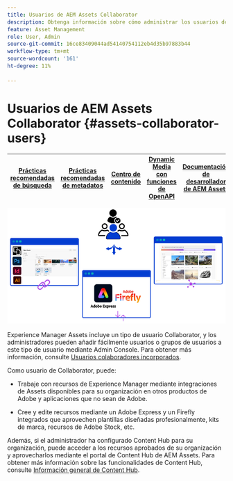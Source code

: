 ```yaml
---
title: Usuarios de AEM Assets Collaborator
description: Obtenga información sobre cómo administrar los usuarios de AEM Assets Collaborator y sus privilegios.
feature: Asset Management
role: User, Admin
source-git-commit: 16ce83409044ad54140754112eb4d35b97883b44
workflow-type: tm+mt
source-wordcount: '161'
ht-degree: 11%

---
```


# Usuarios de AEM Assets Collaborator {#assets-collaborator-users}

| [Prácticas recomendadas de búsqueda](/help/assets/search-best-practices.md) | [Prácticas recomendadas de metadatos](/help/assets/metadata-best-practices.md) | [Centro de contenido](/help/assets/product-overview.md) | [Dynamic Media con funciones de OpenAPI](/help/assets/dynamic-media-open-apis-overview.md) | [Documentación de desarrollador de AEM Assets](https://developer.adobe.com/experience-cloud/experience-manager-apis/) |
| ------------- | --------------------------- |---------|----|-----|

![Banner de usuarios de AEM Assets Collaborator](/help/assets/assets/aem-assets-collaborator-users-banner.png)

Experience Manager Assets incluye un tipo de usuario Collaborator, y los administradores pueden añadir fácilmente usuarios o grupos de usuarios a este tipo de usuario mediante Admin Console. Para obtener más información, consulte [Usuarios colaboradores incorporados](/help/assets/enable-assets-ultimate.md#onboard-collaborator-users).

Como usuario de Collaborator, puede:

* Trabaje con recursos de Experience Manager mediante integraciones de Assets disponibles para su organización en otros productos de Adobe y aplicaciones que no sean de Adobe.

* Cree y edite recursos mediante un Adobe Express y un Firefly integrados que aprovechen plantillas diseñadas profesionalmente, kits de marca, recursos de Adobe Stock, etc.


Además, si el administrador ha configurado Content Hub para su organización, puede acceder a los recursos aprobados de su organización y aprovecharlos mediante el portal de Content Hub de AEM Assets. Para obtener más información sobre las funcionalidades de Content Hub, consulte [Información general de Content Hub](/help/assets/product-overview.md).